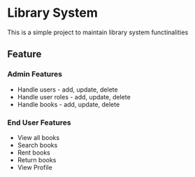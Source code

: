 # Library System

This is a simple project to maintain library system functinalities

## Feature

### Admin Features
* Handle users - add, update, delete
* Handle user roles - add, update, delete
* Handle books -  add, update, delete

### End User Features
* View all books
* Search books
* Rent books
* Return books
* View Profile


